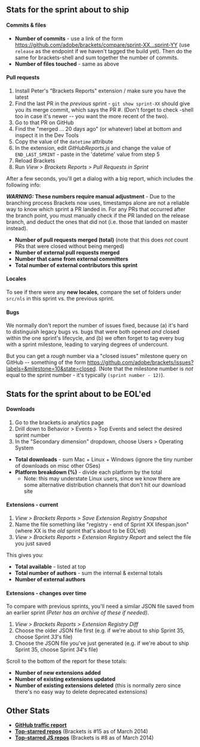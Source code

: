 ## Stats for the sprint about to ship

#### Commits & files

* **Number of commits** - use a link of the form https://github.com/adobe/brackets/compare/sprint-XX...sprint-YY (use `release` as the endpoint if we haven't tagged the build yet). Then do the same for brackets-shell and sum together the number of commits.
* **Number of files touched** - same as above

#### Pull requests

1. Install Peter's "Brackets Reports" extension / make sure you have the latest
2. Find the last PR in the _previous_ sprint - `git show sprint-XX` should give you its merge commit, which says the PR #. (Don't forget to check -shell too in case it's newer -- you want the more recent of the two).
3. Go to that PR on GitHub
4. Find the "merged ... 20 days ago" (or whatever) label at bottom and inspect it in the Dev Tools
5. Copy the value of the `datetime` attribute
6. In the extension, edit _GitHubReports.js_ and change the value of `END_LAST_SPRINT` - paste in the 'datetime' value from step 5
7. Reload Brackets
8. Run _View > Brackets Reports > Pull Requests in Sprint_

After a few seconds, you'll get a dialog with a big report, which includes the following info:

**_WARNING:_ These numbers require manual adjustment** - Due to the branching process Brackets now uses, timestamps alone are not a reliable way to know which sprint a PR landed in. For any PRs that occurred after the branch point, you must manually check if the PR landed on the release branch, and deduct the ones that did not (i.e. those that landed on master instead).

* **Number of pull requests merged (total)** (note that this does _not_ count PRs that were closed without being merged)
* **Number of external pull requests merged**
* **Number that came from external committers**
* **Total number of external contributors this sprint**

#### Locales

To see if there were any **new locales**, compare the set of folders under `src/nls` in this sprint vs. the previous sprint.

#### Bugs

We normally don't report the number of issues fixed, because (a) it's hard to distinguish legacy bugs vs. bugs that were both opened _and_ closed within the one sprint's lifecycle, and (b) we often forget to tag every bug with a sprint milestone, leading to varying degrees of undercount.

But you can get a _rough_ number via a "closed issues" milestone query on GitHub -- something of the form https://github.com/adobe/brackets/issues?labels=&milestone=10&state=closed. (Note that the milestone number is _not_ equal to the sprint number - it's typically `(sprint number - 12)`).


## Stats for the sprint about to be EOL'ed

#### Downloads

1. Go to the brackets.io analytics page
2. Drill down to Behavior > Events > Top Events and select the desired sprint number
3. In the "Secondary dimension" dropdown, choose Users > Operating System

* **Total downloads** - sum Mac + Linux + Windows (ignore the tiny number of downloads on misc other OSes)
* **Platform breakdown (%)** - divide each platform by the total
    * Note: this may understate Linux users, since we know there are some alternative distribution channels that don't hit our download site

#### Extensions - current

1. _View > Brackets Reports > Save Extension Registry Snapshot_
2. Name the file something like "registry - end of Sprint XX lifespan.json" (where XX is the _old_ sprint that's about to be EOL'ed)
3. _View > Brackets Reports > Extension Registry Report_ and select the file you just saved

This gives you:

* **Total available** - listed at top
* **Total number of authors** - sum the internal & external totals
* **Number of external authors**

#### Extensions - changes over time

To compare with previous sprints, you'll need a similar JSON file saved from an earlier sprint _(Peter has an archive of these if needed)_.

1. _View > Brackets Reports > Extension Registry Diff_
2. Choose the older JSON file first (e.g. if we're about to ship Sprint 35, choose Sprint _33_'s file)
3. Choose the JSON file you've just generated (e.g. if we're about to ship Sprint 35, choose Sprint _34_'s file)

Scroll to the bottom of the report for these totals:

* **Number of new extensions added**
* **Number of existing extensions updated**
* **Number of existing extensions deleted** (this is normally zero since there's no easy way to delete deprecated extensions)


## Other Stats

* **[GitHub traffic report](https://github.com/adobe/brackets/graphs/traffic)**
* **[Top-starred repos](https://github.com/search?l=&q=stars%3A%3E10000&type=Repositories)** (Brackets is #15 as of March 2014)
* **[Top-starred JS repos](https://github.com/search?l=JavaScript&q=stars%3A%3E10000&type=Repositories)** (Brackets is #8 as of March 2014)